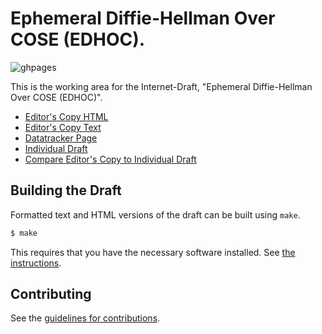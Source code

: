 # Ephemeral Diffie-Hellman Over COSE (EDHOC).

![ghpages](https://github.com/lake-wg/edhoc/actions/workflows/ghpages.yml/badge.svg)

This is the working area for the Internet-Draft, "Ephemeral Diffie-Hellman Over COSE (EDHOC)".

* [Editor's Copy HTML](https://lake-wg.github.io/edhoc/#go.draft-ietf-lake-edhoc.html)
* [Editor's Copy Text](https://lake-wg.github.io/edhoc/#go.draft-ietf-lake-edhoc.txt)
* [Datatracker Page](https://datatracker.ietf.org/doc/draft-ietf-lake-edhoc)
* [Individual Draft](https://datatracker.ietf.org/doc/html/draft-ietf-lake-edhoc)
* [Compare Editor's Copy to Individual Draft](https://lake-wg.github.io/edhoc/#go.draft-ietf-lake-edhoc.diff)

## Building the Draft

Formatted text and HTML versions of the draft can be built using `make`.

```sh
$ make
```

This requires that you have the necessary software installed.  See
[the instructions](https://github.com/martinthomson/i-d-template/blob/master/doc/SETUP.md).


## Contributing

See the
[guidelines for contributions](https://github.com/lake-wg/edhoc/blob/master/CONTRIBUTING.md).

